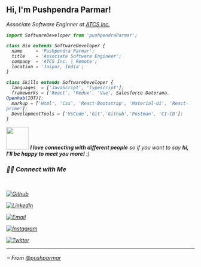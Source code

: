 <h2> Hi, I'm Pushpendra Parmar! </h2>
<p><em>Associate Software Enginner at <a href="https://www.atcs.com/">ATCS Inc.</a>

```js
import SoftwareDeveloper from 'pushpendraParmar';

class Bio extends SoftwareDeveloper {
  name     = 'Pushpendra Parmar';
  title    = 'Associate Software Engineer';
  company  = 'ATCS Inc. | Remote';
  location = 'Jaipur, India';
}

class Skills extends SoftwareDeveloper {
  languages  = ['JavaScript', 'Typescript'];
  frameworks = ['React', 'Redux', 'Vue', Salesforce-Datorama, Openhab(IOT)];
  markup = ['Html', 'Css', 'React-Bootstrap', 'Material-Ui', 'React-prime'];
  DevelopmentTools = ['VsCode','Git','Github','Postman', 'CI-CD'];
}
```

<img src="https://media.giphy.com/media/LnQjpWaON8nhr21vNW/giphy.gif" width="60"> <em><b>I love connecting with different people</b> so if you want to say <b>hi, I'll be happy to meet you more!</b> :)</em>


<h3> 🤝🏻 Connect with Me </h3>

<br>

<p align="center">

<a href="https://github.com/pushparmar"><img alt="Github" src="https://img.shields.io/badge/Github-pushpendra%20Parmar-blue?style=flat-square&logo=Github"></a>

<a href="https://www.linkedin.com/in/pushpendra-singh-99121515b/"><img alt="LinkedIn" src="https://img.shields.io/badge/LinkedIn-pushpendra%20Parmar-blue?style=flat-square&logo=linkedin"></a>

<a href="mailto:psp2195@gmail.com"><img alt="Email" src="https://img.shields.io/badge/Email-psp2196@gmail.com-blue?style=flat-square&logo=gmail"></a>

<a href="https://www.instagram.com/i__parmar26/"><img alt="Instagram" src="https://img.shields.io/badge/Instagram-i__parmar26-blue?style=flat-square&logo=instagram"></a>

<a href="https://twitter.com/pushpenthakur"><img alt="Twitter" src="https://img.shields.io/badge/Twitter-Pushpenthakur-blue?style=flat-square&logo=twitter"></a>

</p>


---

⭐️ From [@pushparmar](https://github.com/pushparmar)
